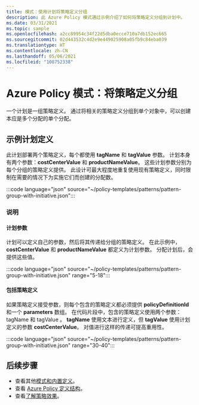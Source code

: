 ```yaml
---
title: 模式：使用计划将策略定义分组
description: 此 Azure Policy 模式通过示例介绍了如何将策略定义分组到计划中。
ms.date: 03/31/2021
ms.topic: sample
ms.openlocfilehash: a2cc89954c34f22d5dba0ecce710a7db152ec665
ms.sourcegitcommit: 02d443532c4d2e9e449025908a05fb9c84eba039
ms.translationtype: HT
ms.contentlocale: zh-CN
ms.lasthandoff: 05/06/2021
ms.locfileid: "108752338"
---
```

# <a name="azure-policy-pattern-group-policy-definitions"></a>Azure Policy 模式：将策略定义分组

一个计划是一组策略定义。 通过将相关的策略定义分组到单个对象中，可以创建本应是多个分配的单个分配。

## <a name="sample-initiative-definition"></a>示例计划定义

此计划部署两个策略定义，每个都使用 **tagName** 和 **tagValue** 参数。 计划本身有两个参数：**costCenterValue** 和 **productNameValue**。
这些计划参数分别为每个分组的策略定义提供。 此设计可最大程度地重复使用现有策略定义，同时限制在需要的情况下为实施它们而创建的分配数。

:::code language="json" source="~/policy-templates/patterns/pattern-group-with-initiative.json":::

### <a name="explanation"></a>说明

#### <a name="initiative-parameters"></a>计划参数

计划可以定义自己的参数，然后将其传递给分组的策略定义。
在此示例中，**costCenterValue** 和 **productNameValue** 都定义为计划参数。 分配计划后，会提供这些值。

:::code language="json" source="~/policy-templates/patterns/pattern-group-with-initiative.json" range="5-18":::

#### <a name="includes-policy-definitions"></a>包括策略定义

如果策略定义接受参数，则每个包含的策略定义都必须提供 **policyDefinitionId** 和一个 **parameters** 数组。 在代码片段中，包含的策略定义使用两个参数：tagName 和 tagValue 。 **tagName** 使用文本进行定义，但 **tagValue** 使用计划定义的参数 **costCenterValue**。 对值进行这样的传递可提高重用性。

:::code language="json" source="~/policy-templates/patterns/pattern-group-with-initiative.json" range="30-40":::

## <a name="next-steps"></a>后续步骤

- 查看其他[模式和内置定义](./index.md)。
- 查看 [Azure Policy 定义结构](../concepts/definition-structure.md)。
- 查看[了解策略效果](../concepts/effects.md)。
